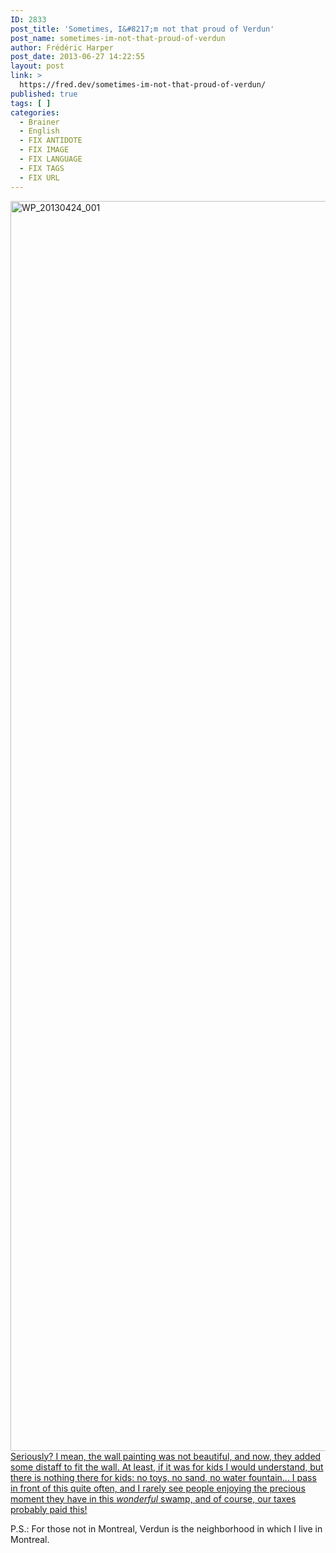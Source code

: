 ```yaml
---
ID: 2833
post_title: 'Sometimes, I&#8217;m not that proud of Verdun'
post_name: sometimes-im-not-that-proud-of-verdun
author: Frédéric Harper
post_date: 2013-06-27 14:22:55
layout: post
link: >
  https://fred.dev/sometimes-im-not-that-proud-of-verdun/
published: true
tags: [ ]
categories:
  - Brainer
  - English
  - FIX ANTIDOTE
  - FIX IMAGE
  - FIX LANGUAGE
  - FIX TAGS
  - FIX URL
---
```

<p style="text-align:left">
  <a href="http://fred.dev/wp-content/uploads/2013/06/WP_20130424_001.jpg"><img alt="WP_20130424_001" src="http://fred.dev/wp-content/uploads/2013/06/WP_20130424_001.jpg" width="3552" height="2000" /></a<p>
    Seriously? I mean, the wall painting was not beautiful, and now, they added some distaff to fit the wall. At least, if it was for kids I would understand, but there is nothing there for kids: no toys, no sand, no water fountain... I pass in front of this quite often, and I rarely see people enjoying the precious moment they have in this <em>wonderful</em> swamp, and of course, our taxes probably paid this!
  </p></a>
</p>

P.S.: For those not in Montreal, Verdun is the neighborhood in which I live in Montreal.